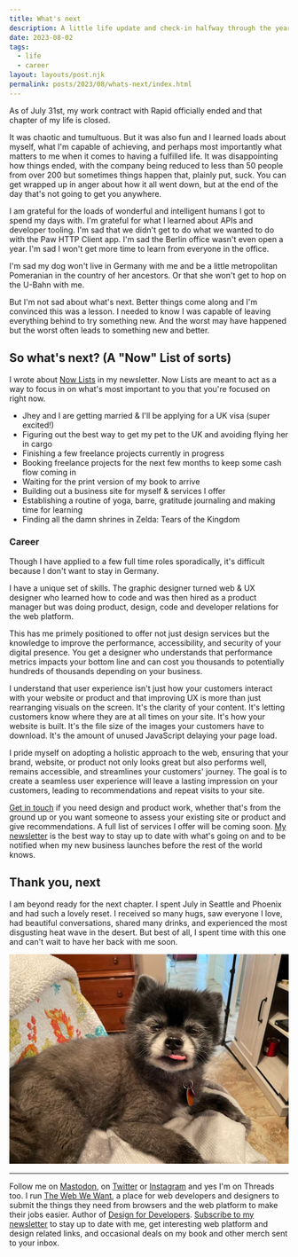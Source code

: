 ```yaml
---
title: What's next
description: A little life update and check-in halfway through the year
date: 2023-08-02
tags:
  - life
  - career
layout: layouts/post.njk
permalink: posts/2023/08/whats-next/index.html
---
```


As of July 31st, my work contract with Rapid officially ended and that chapter of my life is closed. 

It was chaotic and tumultuous. But it was also fun and I learned loads about myself, what I'm capable of achieving, and perhaps most importantly what matters to me when it comes to having a fulfilled life. It was disappointing how things ended, with the company being reduced to less than 50 people from over 200 but sometimes things happen that, plainly put, suck. You can get wrapped up in anger about how it all went down, but at the end of the day that's not going to get you anywhere. 

I am grateful for the loads of wonderful and intelligent humans I got to spend my days with. I'm grateful for what I learned about APIs and developer tooling. I'm sad that we didn't get to do what we wanted to do with the Paw HTTP Client app. I'm sad the Berlin office wasn't even open a year. I'm sad I won't get more time to learn from everyone in the office.

I'm sad my dog won't live in Germany with me and be a little metropolitan Pomeranian in the country of her ancestors. Or that she won't get to hop on the U-Bahn with me. 

But I'm not sad about what's next. Better things come along and I'm convinced this was a lesson. I needed to know I was capable of leaving everything behind to try something new. And the worst may have happened but the worst often leads to something new and better. 

## So what's next? (A "Now" List of sorts)

I wrote about [Now Lists](https://webwitchweekly.beehiiv.com/) in my newsletter. Now Lists are meant to act as a way to focus in on what's most important to you that you're focused on right now. 

- Jhey and I are getting married & I'll be applying for a UK visa (super excited!)
- Figuring out the best way to get my pet to the UK and avoiding flying her in cargo
- Finishing a few freelance projects currently in progress 
- Booking freelance projects for the next few months to keep some cash flow coming in
- Waiting for the print version of my book to arrive 
- Building out a business site for myself & services I offer
- Establishing a routine of yoga, barre, gratitude journaling and making time for learning 
- Finding all the damn shrines in Zelda: Tears of the Kingdom 


### Career

Though I have applied to a few full time roles sporadically, it's difficult because I don't want to stay in Germany. 

I have a unique set of skills. The graphic designer turned web & UX designer who learned how to code and was then hired as a product manager but was doing product, design, code and developer relations for the web platform. 

This has me primely positioned to offer not just design services but the knowledge to improve the performance, accessibility, and security of your digital presence. You get a designer who understands that performance metrics impacts your bottom line and can cost you thousands to potentially hundreds of thousands depending on your business. 

I understand that user experience isn't just how your customers interact with your website or product and that improving UX is more than just rearranging visuals on the screen. It's the clarity of your content. It's letting customers know where they are at all times on your site. It's how your website is built. It's the file size of the images your customers have to download. It's the amount of unused JavaScript delaying your page load. 

I pride myself on adopting a holistic approach to the web, ensuring that your brand, website, or product not only looks great but also performs well, remains accessible, and streamlines your customers' journey. The goal is to create a seamless user experience will leave a lasting impression on your customers, leading to recommendations and repeat visits to your site. 

[Get in touch](mailto:steph.stimac@gmail.com) if you need design and product work, whether that's from the ground up or you want someone to assess your existing site or product and give recommendations. A full list of services I offer will be coming soon. [My newsletter](https://webwitchweekly.beehiiv.com/) is the best way to stay up to date with what's going on and to be notified when my new business launches before the rest of the world knows. 


## Thank you, next

I am beyond ready for the next chapter. I spent July in Seattle and Phoenix and had such a lovely reset. I received so many hugs, saw everyone I love, had beautiful conversations, shared many drinks, and experienced the most disgusting heat wave in the desert.  But best of all, I spent time with this one and can't wait to have her back with me soon.

![alt: A black Pomeranian with a grey face like a raccoon. She is sticking her tongue out and her eyes are half open in a very derpy look](/img/2023/vogue.jpg)

---

Follow me on [Mastodon](https://toot.cafe/@seaotta), on [Twitter](https://twitter.com/seaotta) or [Instagram](https://instagram.com) and yes I'm on Threads too. I run [The Web We Want](https://webwewant.fyi), a place for web developers and designers to submit the things they need from browsers and the web platform to make their jobs easier. Author of [Design for Developers](https://www.manning.com/books/design-for-developers?utm_source=stimac&utm_medium=affiliate&utm_campaign=book_stimac_design_4_19_22&a_aid=stimac&a_bid=5f6ba095). [Subscribe to my newsletter](https://webwitchweekly.beehiiv.com/) to stay up to date with me, get interesting web platform and design related links, and occasional deals on my book and other merch sent to your inbox.